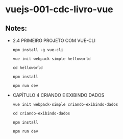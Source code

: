 # vuejs-001-cdc-livro-vue

## Notes:
- 2.4 PRIMEIRO PROJETO COM VUE-CLI

    `npm install -g vue-cli`

    `vue init webpack-simple helloworld`

    `cd helloworld`

    `npm install`

    `npm run dev`

- CAPÍTULO 4 CRIANDO E EXIBINDO DADOS

    `vue init webpack-simple criando-exibindo-dados`

    `cd criando-exibindo-dados`

    `npm install`

    `npm run dev`